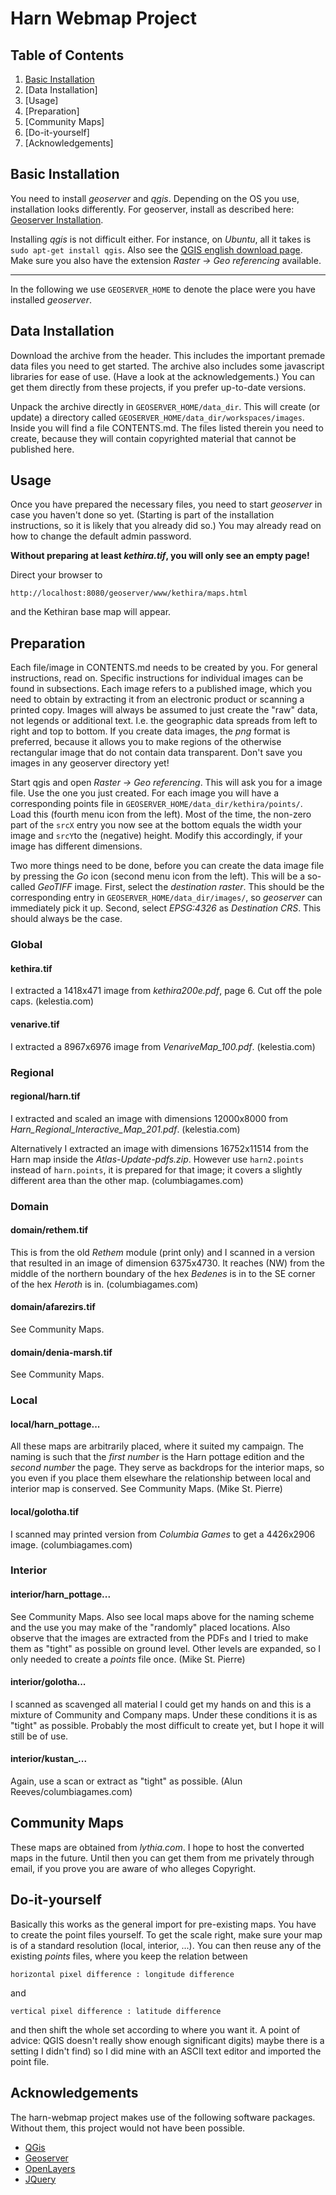 # Harn Webmap Project

## Table of Contents

1. [Basic Installation](##-basic-installation)
2. [Data Installation]
3. [Usage]
4. [Preparation]
5. [Community Maps]
6. [Do-it-yourself]
7. [Acknowledgements]

## Basic Installation

You need to install _geoserver_ and _qgis_.  Depending on the OS you
use, installation looks differently.  For geoserver, install as
described here: [Geoserver
Installation](https://docs.geoserver.org/stable/en/user/installation/index.html).

Installing _qgis_ is not difficult either.  For instance, on _Ubuntu_,
all it takes is `sudo apt-get install qgis`.  Also see the [QGIS
english download
page](https://www.qgis.org/en/site/forusers/download.html).  Make sure
you also have the extension _Raster -> Geo referencing_ available.

---

In the following we use `GEOSERVER_HOME` to denote the place were you
have installed _geoserver_.

## Data Installation

Download the archive from the header.  This includes the important
premade data files you need to get started.  The archive also includes
some javascript libraries for ease of use.  (Have a look at the
acknowledgements.) You can get them directly from these projects, if
you prefer up-to-date versions.

Unpack the archive directly in `GEOSERVER_HOME/data_dir`.  This will
create (or update) a directory called
`GEOSERVER_HOME/data_dir/workspaces/images`.  Inside you will find a
file CONTENTS.md.  The files listed therein you need to create,
because they will contain copyrighted material that cannot be
published here.

## Usage

Once you have prepared the necessary files, you need to start
_geoserver_ in case you haven't done so yet.  (Starting is part of the
installation instructions, so it is likely that you already did so.)
You may already read on how to change the default admin password.

**Without preparing at least _kethira.tif_, you will only see an empty
  page!**

Direct your browser to
```
http://localhost:8080/geoserver/www/kethira/maps.html
```
and the Kethiran base map will appear.

## Preparation

Each file/image in CONTENTS.md needs to be created by you.  For
general instructions, read on.  Specific instructions for individual
images can be found in subsections.  Each image refers to a published
image, which you need to obtain by extracting it from an electronic
product or scanning a printed copy.  Images will always be assumed to
just create the "raw" data, not legends or additional text.  I.e. the
geographic data spreads from left to right and top to bottom.  If you
create data images, the _png_ format is preferred, because it allows
you to make regions of the otherwise rectangular image that do not
contain data transparent.  Don't save you images in any geoserver
directory yet!

Start qgis and open _Raster -> Geo referencing_.  This will ask you
for a image file.  Use the one you just created.  For each image you
will have a corresponding points file in
`GEOSERVER_HOME/data_dir/kethira/points/`.  Load this (fourth menu
icon from the left).  Most of the time, the non-zero part of the
`srcX` entry you now see at the bottom equals the width your image and
`srcY`to the (negative) height.  Modify this accordingly, if your
image has different dimensions.

Two more things need to be done, before you can create the data image
file by pressing the _Go_ icon (second menu icon from the left).  This
will be a so-called _GeoTIFF_ image.  First, select the _destination
raster_.  This should be the corresponding entry in
`GEOSERVER_HOME/data_dir/images/`, so _geoserver_ can immediately pick
it up.  Second, select _EPSG:4326_ as _Destination CRS_.  This should
always be the case.

### Global

#### kethira.tif

I extracted a 1418x471 image from _kethira200e.pdf_, page 6.  Cut off
the pole caps.  (kelestia.com)

#### venarive.tif

I extracted a 8967x6976 image from _VenariveMap_100.pdf_.
(kelestia.com)

### Regional

#### regional/harn.tif

I extracted and scaled an image with dimensions 12000x8000 from
_Harn_Regional_Interactive_Map_201.pdf_.  (kelestia.com)

Alternatively I extracted an image with dimensions 16752x11514 from
the Harn map inside the _Atlas-Update-pdfs.zip_.  However use
`harn2.points` instead of `harn.points`, it is prepared for that
image; it covers a slightly different area than the other map.
(columbiagames.com)

### Domain

#### domain/rethem.tif

This is from the old _Rethem_ module (print only) and I scanned in a
version that resulted in an image of dimension 6375x4730.  It reaches
(NW) from the middle of the northern boundary of the hex _Bedenes_ is
in to the SE corner of the hex _Heroth_ is in.  (columbiagames.com)

#### domain/afarezirs.tif

See Community Maps.

#### domain/denia-marsh.tif

See Community Maps.

### Local

#### local/harn_pottage...

All these maps are arbitrarily placed, where it suited my campaign.
The naming is such that the _first number_ is the Harn pottage edition
and the _second number_ the page.  They serve as backdrops for the
interior maps, so you even if you place them elsewhare the
relationship between local and interior map is conserved.  See
Community Maps.  (Mike St. Pierre)

#### local/golotha.tif

I scanned may printed version from _Columbia Games_ to get a 4426x2906
image.  (columbiagames.com)

### Interior

#### interior/harn_pottage...

See Community Maps.  Also see local maps above for the naming scheme
and the use you may make of the "randomly" placed locations.  Also
observe that the images are extracted from the PDFs and I tried to
make them as "tight" as possible on ground level.  Other levels are
expanded, so I only needed to create a _points_ file once.  (Mike
St. Pierre)

#### interior/golotha...

I scanned as scavenged all material I could get my hands on and this
is a mixture of Community and Company maps.  Under these conditions it
is as "tight" as possible.  Probably the most difficult to create yet,
but I hope it will still be of use.

#### interior/kustan_...

Again, use a scan or extract as "tight" as possible.  (Alun
Reeves/columbiagames.com)

## Community Maps

These maps are obtained from _lythia.com_.  I hope to host the
converted maps in the future.  Until then you can get them from me
privately through email, if you prove you are aware of who alleges
Copyright.

## Do-it-yourself

Basically this works as the general import for pre-existing maps.  You
have to create the point files yourself.  To get the scale right, make
sure your map is of a standard resolution (local, interior, ...).  You
can then reuse any of the existing _points_ files, where you keep the
relation between

```
horizontal pixel difference : longitude difference
```

and

```
vertical pixel difference : latitude difference
```

and then shift the whole set according to where you want it.  A point
of advice: QGIS doesn't really show enough significant digits) maybe
there is a setting I didn't find) so I did mine with an ASCII text
editor and imported the point file.

## Acknowledgements

The harn-webmap project makes use of the following software packages.
Without them, this project would not have been possible.

* [QGis](https://www.qgis.org)
* [Geoserver](http://geoserver.org)
* [OpenLayers](https://openlayers.org)
* [JQuery](https://jquery.com)

